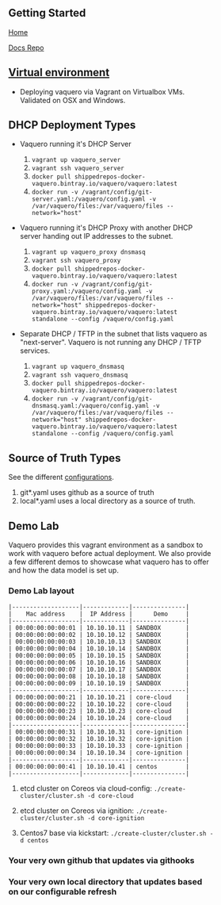 <head>
            <meta charset="UTF-8">
            <!--[if IE]><meta http-equiv="X-UA-Compatible" content="IE=edge"><![endif]-->
            <meta name="viewport" content="width=device-width, initial-scale=1.0">
            <title>Vaquero Getting Started</title>
            <link rel="stylesheet" type="text/css" href="../doc.css">
            <link rel="stylesheet" href="https://fonts.googleapis.com/css?family=Open+Sans:300,300italic,400,400italic,600,600italic%7CNoto+Serif:400,400italic,700,700italic%7CDroid+Sans+Mono:400">
            <style>
                .markdown-body {
                    box-sizing: border-box;
                    min-width: 200px;
                    max-width: 980px;
                    margin: 0 auto;
                    padding: 45px;
                }
            </style>
</head><article class="markdown-body">

# Getting Started

[Home](https://ciscocloud.github.io/vaquero-docs/)

[Docs Repo](https://github.com/CiscoCloud/vaquero-docs/tree/master)


## [Virtual environment](https://github.com/CiscoCloud/vaquero-docs/tree/VagrantEnv)
- Deploying vaquero via Vagrant on Virtualbox VMs. Validated on OSX and Windows.

## DHCP Deployment Types

- Vaquero running it's DHCP Server
    1. `vagrant up vaquero_server`
    2. `vagrant ssh vaquero_server`
    3. `docker pull shippedrepos-docker-vaquero.bintray.io/vaquero/vaquero:latest`
    4. `docker run -v /vagrant/config/git-server.yaml:/vaquero/config.yaml -v /var/vaquero/files:/var/vaquero/files --network="host"`
- Vaquero running it's DHCP Proxy with another DHCP server handing out IP addresses to the subnet.
    1. `vagrant up vaquero_proxy dnsmasq`
    2. `vagrant ssh vaquero_proxy`
    3. `docker pull shippedrepos-docker-vaquero.bintray.io/vaquero/vaquero:latest`
    4. `docker run -v /vagrant/config/git-proxy.yaml:/vaquero/config.yaml -v /var/vaquero/files:/var/vaquero/files --network="host" shippedrepos-docker-vaquero.bintray.io/vaquero/vaquero:latest standalone --config /vaquero/config.yaml`

- Separate DHCP / TFTP in the subnet that lists vaquero as "next-server". Vaquero is not running any DHCP / TFTP services.
    1. `vagrant up vaquero_dnsmasq`
    2. `vagrant ssh vaquero_dnsmasq`
    3. `docker pull shippedrepos-docker-vaquero.bintray.io/vaquero/vaquero:latest`
    4. `docker run -v /vagrant/config/git-dnsmasq.yaml:/vaquero/config.yaml -v /var/vaquero/files:/var/vaquero/files --network="host" shippedrepos-docker-vaquero.bintray.io/vaquero/vaquero:latest standalone --config /vaquero/config.yaml`


## Source of Truth Types

See the different [configurations](https://github.com/CiscoCloud/vaquero-docs/tree/VagrantEnv/config).
1. git*.yaml uses github as a source of truth
2. local*.yaml uses a local directory as a source of truth.


## Demo Lab

Vaquero provides this vagrant environment as a sandbox to work with vaquero before actual deployment. We also provide a few different demos to showcase what vaquero has to offer and how the data model is set up.

### Demo Lab layout
```
|-------------------|-------------|---------------|
|    Mac address    |  IP Address |      Demo     |
|-------------------|-------------|---------------|
| 00:00:00:00:00:01 | 10.10.10.11 | SANDBOX       |
| 00:00:00:00:00:02 | 10.10.10.12 | SANDBOX       |
| 00:00:00:00:00:03 | 10.10.10.13 | SANDBOX       |
| 00:00:00:00:00:04 | 10.10.10.14 | SANDBOX       |
| 00:00:00:00:00:05 | 10.10.10.15 | SANDBOX       |
| 00:00:00:00:00:06 | 10.10.10.16 | SANDBOX       |
| 00:00:00:00:00:07 | 10.10.10.17 | SANDBOX       |
| 00:00:00:00:00:08 | 10.10.10.18 | SANDBOX       |
| 00:00:00:00:00:09 | 10.10.10.19 | SANDBOX       |
|-------------------|-------------|---------------|
| 00:00:00:00:00:21 | 10.10.10.21 | core-cloud    |
| 00:00:00:00:00:22 | 10.10.10.22 | core-cloud    |
| 00:00:00:00:00:23 | 10.10.10.23 | core-cloud    |
| 00:00:00:00:00:24 | 10.10.10.24 | core-cloud    |
|-------------------|-------------|---------------|
| 00:00:00:00:00:31 | 10.10.10.31 | core-ignition |
| 00:00:00:00:00:32 | 10.10.10.32 | core-ignition |
| 00:00:00:00:00:33 | 10.10.10.33 | core-ignition |
| 00:00:00:00:00:34 | 10.10.10.34 | core-ignition |
|-------------------|-------------|---------------|
| 00:00:00:00:00:41 | 10.10.10.41 | centos        |
|-------------------|-------------|---------------|
```

1. etcd cluster on Coreos via cloud-config: `./create-cluster/cluster.sh -d core-cloud`

2. etcd cluster on Coreos via ignition: `./create-cluster/cluster.sh -d core-ignition`

3. Centos7 base via kickstart: `./create-cluster/cluster.sh -d centos`

### Your very own github that updates via githooks

### Your very own local directory that updates based on our configurable refresh
